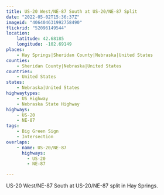 ```yaml
---
title: US-20 West/NE-87 South at US-20/NE-87 Split
date: "2022-05-02T15:36:37Z"
imageid: "406404631992758490"
flickrid: "52096149544"
location:
    latitude: 42.68185
    longitude: -102.69149
places:
    - Hay Springs|Sheridan County|Nebraska|United States
counties:
    - Sheridan County|Nebraska|United States
countries:
    - United States
states:
    - Nebraska|United States
highwaytypes:
    - US Highway
    - Nebraska State Highway
highways:
    - US-20
    - NE-87
tags:
    - Big Green Sign
    - Intersection
overlaps:
    - name: US-20/NE-87
      highways:
        - US-20
        - NE-87

---
```

US-20 West/NE-87 South at US-20/NE-87 split in Hay Springs.